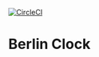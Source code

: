 [![CircleCI](https://circleci.com/gh/glippi/berlin-clock.svg?style=svg)](https://circleci.com/gh/glippi/berlin-clock)

# Berlin Clock
